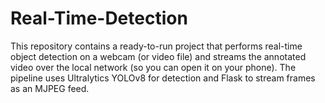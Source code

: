 # Real-Time-Detection
This repository contains a ready-to-run project that performs real-time object detection on a webcam (or video file) and streams the annotated video over the local network (so you can open it on your phone). The pipeline uses Ultralytics YOLOv8 for detection and Flask to stream frames as an MJPEG feed.
